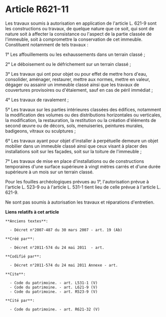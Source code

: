# Article R621-11

Les travaux soumis à autorisation en application de l'article L. 621-9 sont les constructions ou travaux, de quelque nature
que ce soit, qui sont de nature soit à affecter la consistance ou l'aspect de la partie classée de l'immeuble, soit à
compromettre la conservation de cet immeuble. Constituent notamment de tels travaux : 

1° Les affouillements ou les exhaussements dans un terrain classé ; 

2° Le déboisement ou le défrichement sur un terrain classé ; 

3° Les travaux qui ont pour objet ou pour effet de mettre hors d'eau, consolider, aménager, restaurer, mettre aux normes,
mettre en valeur, dégager ou assainir un immeuble classé ainsi que les travaux de couvertures provisoires ou d'étaiement,
sauf en cas de péril immédiat ; 

4° Les travaux de ravalement ; 

5° Les travaux sur les parties intérieures classées des édifices, notamment la modification des volumes ou des distributions
horizontales ou verticales, la modification, la restauration, la restitution ou la création d'éléments de second œuvre ou de
décors, sols, menuiseries, peintures murales, badigeons, vitraux ou sculptures ; 

6° Les travaux ayant pour objet d'installer à perpétuelle demeure un objet mobilier dans un immeuble classé ainsi que ceux
visant à placer des installations soit sur les façades, soit sur la toiture de l'immeuble ; 

7° Les travaux de mise en place d'installations ou de constructions temporaires d'une surface supérieure à vingt mètres
carrés et d'une durée supérieure à un mois sur un terrain classé. 

Pour les fouilles archéologiques prévues au 1°, l'autorisation prévue à l'article L. 523-9 ou à l'article L. 531-1 tient lieu
de celle prévue à l'article L. 621-9. 

Ne sont pas soumis à autorisation les travaux et réparations d'entretien.

**Liens relatifs à cet article**

	**Anciens textes**:

	  - Décret n°2007-487 du 30 mars 2007 - art. 19 (Ab)

	**Créé par**:

	  - Décret n°2011-574 du 24 mai 2011  - art.

	**Codifié par**:

	  - Décret n°2011-574 du 24 mai 2011 Annexe - art.

	**Cite**:

	  - Code du patrimoine. - art. L531-1 (V)
	  - Code du patrimoine. - art. L621-9 (V)
	  - Code du patrimoine. - art. R523-9 (V)

	**Cité par**:

	  - Code du patrimoine. - art. R621-32 (V)
